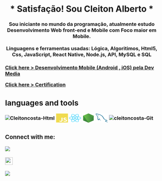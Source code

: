 <h1 align="center"> * Satisfação! Sou Cleiton Alberto * </h1>
<h3 align="center">Sou iniciante no mundo da programação, atualmente estudo Desenvolvimento Web front-end e Mobile com Foco maior em Mobile.
<br><br>Linguagens e ferramentas usadas:
Lógica, Algoritimos, Html5, Css, JavaScript, React Native, Node.js, API, MySQL e SQL </h3>
<h3> 

 <a href="https://www.devmedia.com.br/perfil/josicleiton-alberto-da-costa" alt="Devmedia.com.br"> Click here > Desenvolvimento Mobile (Android , iOS) pela Dev Media </a>
 
<a href="https://www.devmedia.com.br/cursos/concluido/"> Click here > Certification </a>

<div style="display: inline_block">
 
  <h2>languages ​​and tools</h2>
 
<div style="display: inline_block"> 
  <img align="center" alt="Cleitoncosta-Html" heigth="30" width="40" src="https://cdn.jsdelivr.net/gh/devicons/devicon/icons/html5/html5-original.svg" />
  <img align="center" alt="Cleitoncosta-Js" height="30" width="40" src="https://raw.githubusercontent.com/devicons/devicon/master/icons/javascript/javascript-plain.svg">
   <img align="center" alt="cleitoncosta-React" height="30" width="40" src="https://raw.githubusercontent.com/devicons/devicon/master/icons/react/react-original.svg">
  <img align="center" alt="cleitoncosta-Nodejs" height="30" width="40"
src="https://raw.githubusercontent.com/devicons/devicon/master/icons/nodejs/nodejs-original.svg">  
    <img align="center" alt="cleitoncosta-Mysql" height="30" width="40" src="https://raw.githubusercontent.com/devicons/devicon/master/icons/mysql/mysql-original.svg"> 
    <img align="center" alt="cleitoncosta-Git" heigth="30" width="40" src="https://cdn.jsdelivr.net/gh/devicons/devicon/icons/git/git-original.svg" />       
 </div>

  ##
  
  <h3>Connect with me:</h3> 

 <a href="https://instagram.com/jcleitoncosta" target="_blank"> <img 
   src="https://img.shields.io/badge/-Instagram-%23E4405F?style=for-the-badge&logo=instagram&logoColor=white" target="_blank"></a>
  
  <a href="https://www.linkedin.com/me?trk=p_mwlite_feed_updates-secondary_nav" target="_blank"> <img width= "25" height="25"
  src="https://cdn.jsdelivr.net/gh/devicons/devicon/icons/linkedin/linkedin-original.svg"/> </a>
  
 <a href = "mailto:cleiton-2506@hotmail.com"><img src="https://img.shields.io/badge/-Hotmail-%23333?style=for-the-badge&logo=hotmail&logoColor=white" target="_blank"></a>
</div>
